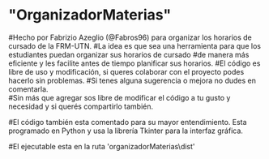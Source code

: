 # "OrganizadorMaterias"

#Hecho por Fabrizio Azeglio (@Fabros96) para organizar los horarios de cursado de la FRM-UTN. 
#La idea es que sea una herramienta para que los estudiantes puedan organizar sus horarios de cursado
#de manera más eficiente y les facilite antes de tiempo planificar sus horarios.
#El código es libre de uso y modificación, si queres colaborar con el proyecto podes hacerlo sin problemas.
#Si tenes alguna sugerencia o mejora no dudes en comentarla.   
#Sin más que agregar sos libre de modificar el código a tu gusto y necesidad y si querés compartirlo también.

#El código también esta comentado para su mayor entendimiento. Esta programado en Python y usa la librería Tkinter para la interfaz gráfica.

#El ejecutable esta en la ruta 'organizadorMaterias\dist'
